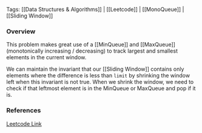 
Tags: [[Data Structures & Algorithms]] | [[Leetcode]] | [[MonoQueue]] | [[Sliding Window]]


### Overview

This problem makes great use of a [[MinQueue]] and [[MaxQueue]] (monotonically increasing / decreasing) to track largest and smallest elements in the current window.

We can maintain the invariant that our [[Sliding Window]] contains only elements where the difference is less than `limit` by shrinking the window left when this invariant is not true. When we shrink the window, we need to check if that leftmost element is in the MinQueue or MaxQueue and pop if it is.

### References

[Leetcode Link](https://leetcode.com/problems/longest-continuous-subarray-with-absolute-diff-less-than-or-equal-to-limit/description/?envType=daily-question&envId=2024-06-23)



